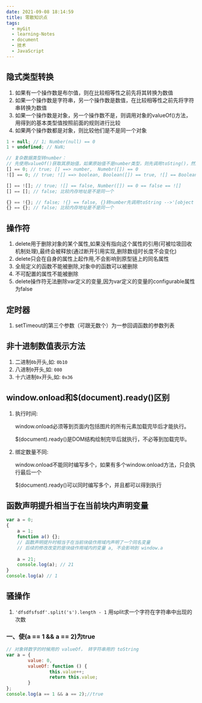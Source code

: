 ```yaml
---
date: 2021-09-08 18:14:59
title: 零散知识点
tags:
  - myGit
  - learning-Notes
  - document
  - 技术
  - JavaScript
---
```


## 隐式类型转换

1. 如果有一个操作数是布尔值，则在比较相等性之前先将其转换为数值
2. 如果一个操作数是字符串，另一个操作数是数值，在比较相等性之前先将字符串转换为数值 
3. 如果一个操作数是对象，另一个操作数不是，则调用对象的valueOf()方法，用得到的基本类型值按照前面的规则进行比较
4. 如果两个操作数都是对象，则比较他们是不是同一个对象

```js
1 + null; // 1; Number(null) == 0
1 + undefined; // NaN;
```

```js
// 复杂数据类型转number：
// 先使用valueOf()获取其原始值，如果原始值不是number类型，则先调用toSting()，然后将字符串转为number
[] == 0; // true; [] ==> number,  Numebr([]) == 0
![] == 0; // true; ![] ==> boolean, Boolean([]) == true, ![] == Boolean(0) == false

[] == ![]; // true; ![] == false, Number([]) == 0 == false == ![]
[] == []; // false; 比较内存地址是不是同一个

{} == !{}; // false; !{} == false, {}转number先调用toString -->'[object Object]' --> NaN
{} == {}; // false; 比较内存地址是不是同一个
```

## 操作符
1. delete用于删除对象的某个属性,如果没有指向这个属性的引用(可被垃圾回收机制处理),最终会被释放(通过断开引用实现,删除数组时长度不会变化)
2. delete只会在自身的属性上起作用,不会影响到原型链上的同名属性
3. 全局定义的函数不能被删除,对象中的函数可以被删除
4. 不可配置的属性不能被删除
5. delete操作符无法删除var定义的变量,因为var定义的变量的configurable属性为false

## 定时器
1. setTimeout的第三个参数（可跟无数个）为一参回调函数的参数列表

## 非十进制数值表示方法
1. 二进制`0b`开头,如:  `0b10`
2. 八进制`0`开头,如: `080`
3. 十六进制`0x`开头,如: `0x36`

## window.onload和$(document).ready()区别
1. 执行时间:

	window.onload必须等到页面内包括图片的所有元素加载完毕后才能执行。 

	$(document).ready()是DOM结构绘制完毕后就执行，不必等到加载完毕。 

2. 绑定数量不同:

	window.onload不能同时编写多个，如果有多个window.onload方法，只会执行最后一个 

	$(document).ready()可以同时编写多个，并且都可以得到执行

## 函数声明提升相当于在当前块内声明变量

```js
var a = 0;
{
	a = 1;
	function a() {}; 
	// 函数声明提升时相当于在当前块级作用域内声明了一个同名变量
	// 后续的修改改变的是块级作用域内的变量 a, 不会影响到 window.a
	
	a = 21;
	console.log(a); // 21
}
console.log(a) // 1
```

## 骚操作
1. `'dfsdfsfsdf'.split('s').length - 1` 用split求一个字符在字符串中出现的次数
### 一、使(a == 1 && a == 2)为true
```js
// 对象转数字的时候用的 valueOf， 转字符串用的 toString
var a = {
		value: 0,
		valueOf: function () {
				this.value++; 
				return this.value;
		}
};
console.log(a == 1 && a == 2);//true
```
